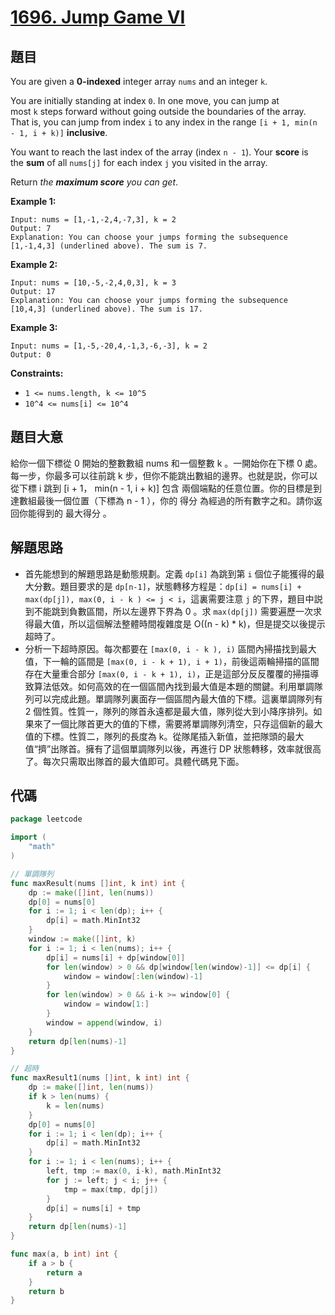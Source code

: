 # [1696. Jump Game VI](https://leetcode.com/problems/jump-game-vi/)

## 題目

You are given a **0-indexed** integer array `nums` and an integer `k`.

You are initially standing at index `0`. In one move, you can jump at most `k` steps forward without going outside the boundaries of the array. That is, you can jump from index `i` to any index in the range `[i + 1, min(n - 1, i + k)]` **inclusive**.

You want to reach the last index of the array (index `n - 1`). Your **score** is the **sum** of all `nums[j]` for each index `j` you visited in the array.

Return *the **maximum score** you can get*.

**Example 1:**

```
Input: nums = [1,-1,-2,4,-7,3], k = 2
Output: 7
Explanation: You can choose your jumps forming the subsequence [1,-1,4,3] (underlined above). The sum is 7.

```

**Example 2:**

```
Input: nums = [10,-5,-2,4,0,3], k = 3
Output: 17
Explanation: You can choose your jumps forming the subsequence [10,4,3] (underlined above). The sum is 17.

```

**Example 3:**

```
Input: nums = [1,-5,-20,4,-1,3,-6,-3], k = 2
Output: 0

```

**Constraints:**

- `1 <= nums.length, k <= 10^5`
- `10^4 <= nums[i] <= 10^4`

## 題目大意

給你一個下標從 0 開始的整數數組 nums 和一個整數 k 。一開始你在下標 0 處。每一步，你最多可以往前跳 k 步，但你不能跳出數組的邊界。也就是説，你可以從下標 i 跳到 [i + 1， min(n - 1, i + k)] 包含 兩個端點的任意位置。你的目標是到達數組最後一個位置（下標為 n - 1 ），你的 得分 為經過的所有數字之和。請你返回你能得到的 最大得分 。

## 解題思路

- 首先能想到的解題思路是動態規劃。定義 `dp[i]` 為跳到第 `i` 個位子能獲得的最大分數。題目要求的是 `dp[n-1]`，狀態轉移方程是：`dp[i] = nums[i] + max(dp[j]), max(0, i - k ) <= j < i`，這裏需要注意 `j` 的下界，題目中説到不能跳到負數區間，所以左邊界下界為 0 。求 `max(dp[j])` 需要遍歷一次求得最大值，所以這個解法整體時間複雜度是 O((n - k) * k)，但是提交以後提示超時了。
- 分析一下超時原因。每次都要在 `[max(0, i - k ), i)` 區間內掃描找到最大值，下一輪的區間是 `[max(0, i - k + 1), i + 1)`，前後這兩輪掃描的區間存在大量重合部分  `[max(0, i - k + 1), i)`，正是這部分反反覆覆的掃描導致算法低效。如何高效的在一個區間內找到最大值是本題的關鍵。利用單調隊列可以完成此題。單調隊列裏面存一個區間內最大值的下標。這裏單調隊列有 2 個性質。性質一，隊列的隊首永遠都是最大值，隊列從大到小降序排列。如果來了一個比隊首更大的值的下標，需要將單調隊列清空，只存這個新的最大值的下標。性質二，隊列的長度為 k。從隊尾插入新值，並把隊頭的最大值“擠”出隊首。擁有了這個單調隊列以後，再進行 DP 狀態轉移，效率就很高了。每次只需取出隊首的最大值即可。具體代碼見下面。

## 代碼

```go
package leetcode

import (
	"math"
)

// 單調隊列
func maxResult(nums []int, k int) int {
	dp := make([]int, len(nums))
	dp[0] = nums[0]
	for i := 1; i < len(dp); i++ {
		dp[i] = math.MinInt32
	}
	window := make([]int, k)
	for i := 1; i < len(nums); i++ {
		dp[i] = nums[i] + dp[window[0]]
		for len(window) > 0 && dp[window[len(window)-1]] <= dp[i] {
			window = window[:len(window)-1]
		}
		for len(window) > 0 && i-k >= window[0] {
			window = window[1:]
		}
		window = append(window, i)
	}
	return dp[len(nums)-1]
}

// 超時
func maxResult1(nums []int, k int) int {
	dp := make([]int, len(nums))
	if k > len(nums) {
		k = len(nums)
	}
	dp[0] = nums[0]
	for i := 1; i < len(dp); i++ {
		dp[i] = math.MinInt32
	}
	for i := 1; i < len(nums); i++ {
		left, tmp := max(0, i-k), math.MinInt32
		for j := left; j < i; j++ {
			tmp = max(tmp, dp[j])
		}
		dp[i] = nums[i] + tmp
	}
	return dp[len(nums)-1]
}

func max(a, b int) int {
	if a > b {
		return a
	}
	return b
}
```